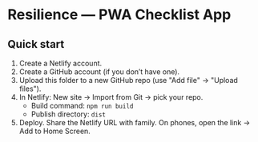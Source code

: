 # Resilience — PWA Checklist App

## Quick start
1) Create a Netlify account.
2) Create a GitHub account (if you don’t have one).
3) Upload this folder to a new GitHub repo (use "Add file" → "Upload files").
4) In Netlify: New site → Import from Git → pick your repo.
   - Build command: `npm run build`
   - Publish directory: `dist`
5) Deploy. Share the Netlify URL with family. On phones, open the link → Add to Home Screen.
